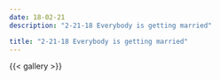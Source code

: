 ```yaml
---
date: 18-02-21
description: "2-21-18 Everybody is getting married"

title: "2-21-18 Everybody is getting married"
---
```

{{< gallery >}}
